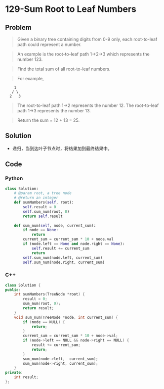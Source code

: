 # 129-Sum Root to Leaf Numbers

## Problem

> Given a binary tree containing digits from 0-9 only, each root-to-leaf path could represent a number.

> An example is the root-to-leaf path 1->2->3 which represents the number 123.

> Find the total sum of all root-to-leaf numbers.

> For example,
>
```
    1
   / \
  2   3
```

> The root-to-leaf path 1->2 represents the number 12.
The root-to-leaf path 1->3 represents the number 13.

> Return the sum = 12 + 13 = 25.

## Solution

- 递归，当到达叶子节点时，将结果加到最终结果中。

## Code

### Python

```python
class Solution:
    # @param root, a tree node
    # @return an integer
    def sumNumbers(self, root):
        self.result = 0
        self.sum_num(root, 0)
        return self.result
    
    def sum_num(self, node, current_sum):
        if node == None:
            return
        current_sum = current_sum * 10 + node.val
        if (node.left == None and node.right == None):
            self.result += current_sum
            return
        self.sum_num(node.left, current_sum)
        self.sum_num(node.right, current_sum)
```

### C++

```cpp
class Solution {
public:
    int sumNumbers(TreeNode *root) {
        result = 0;
        sum_num(root, 0);
        return result;
    }
    void sum_num(TreeNode *node, int current_sum) {
        if (node == NULL) {
            return;
        }
        current_sum = current_sum * 10 + node->val;
        if (node->left == NULL && node->right == NULL) {
            result += current_sum;
            return;
        }
        sum_num(node->left,  current_sum);
        sum_num(node->right, current_sum);
    }
private:
    int result;
};
```